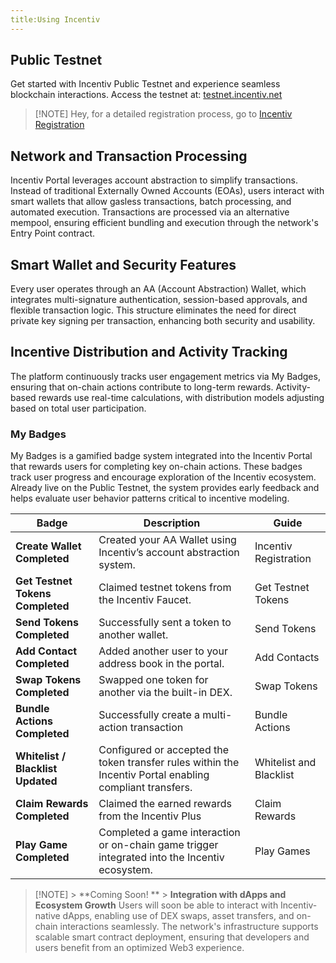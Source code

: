 ```yaml
---
title:Using Incentiv
---
```

## Public Testnet

Get started with Incentiv Public Testnet and experience seamless blockchain interactions. Access the testnet at: [testnet.incentiv.net](https://testnet.incentiv.net)

> [\!NOTE]
> Hey, for a detailed registration process, go to [Incentiv Registration](https://slite.com/api/public/notes/2B4ygRivKAhD5t/redirect)

## Network and Transaction Processing

Incentiv Portal leverages account abstraction to simplify transactions. Instead of traditional Externally Owned Accounts (EOAs), users interact with smart wallets that allow gasless transactions, batch processing, and automated execution. Transactions are processed via an alternative mempool, ensuring efficient bundling and execution through the network's Entry Point contract.

## Smart Wallet and Security Features

Every user operates through an AA (Account Abstraction) Wallet, which integrates multi-signature authentication, session-based approvals, and flexible transaction logic. This structure eliminates the need for direct private key signing per transaction, enhancing both security and usability.

## Incentive Distribution and Activity Tracking

The platform continuously tracks user engagement metrics via My Badges, ensuring that on-chain actions contribute to long-term rewards. Activity-based rewards use real-time calculations, with distribution models adjusting based on total user participation.

### My Badges

My Badges is a gamified badge system integrated into the Incentiv Portal that rewards users for completing key on-chain actions. These badges track user progress and encourage exploration of the Incentiv ecosystem. Already live on the Public Testnet, the system provides early feedback and helps evaluate user behavior patterns critical to incentive modeling.

| Badge                             | Description                                                                                              | Guide                   |
| --------------------------------- | -------------------------------------------------------------------------------------------------------- | ----------------------- |
| **Create Wallet Completed**       | Created your AA Wallet using Incentiv’s account abstraction system.                                      | Incentiv Registration   |
| **Get Testnet Tokens Completed**  | Claimed testnet tokens from the Incentiv Faucet.                                                         | Get Testnet Tokens      |
| **Send Tokens Completed**         | Successfully sent a token to another wallet.                                                             | Send Tokens             |
| **Add Contact Completed**         | Added another user to your address book in the portal.                                                   | Add Contacts            |
| **Swap Tokens Completed**         | Swapped one token for another via the built-in DEX.                                                      | Swap Tokens             |
| **Bundle Actions Completed**      | Successfully create a multi-action transaction                                                           | Bundle Actions          |
| **Whitelist / Blacklist Updated** | Configured or accepted the token transfer rules within the Incentiv Portal enabling compliant transfers. | Whitelist and Blacklist |
| **Claim Rewards Completed**       | Claimed the earned rewards from the Incentiv Plus                                                        | Claim Rewards           |
| **Play Game Completed**           | Completed a game interaction or on-chain game trigger integrated into the Incentiv ecosystem.            | Play Games              |

> [\!NOTE] \> \*\*Coming Soon\! \*\* \> **Integration with dApps and Ecosystem Growth**
> Users will soon be able to interact with Incentiv-native dApps, enabling use of DEX swaps, asset transfers, and on-chain interactions seamlessly. The network's infrastructure supports scalable smart contract deployment, ensuring that developers and users benefit from an optimized Web3 experience.